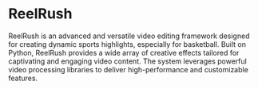 # ReelRush
ReelRush is an advanced and versatile video editing framework designed for creating dynamic sports highlights, especially for basketball. Built on Python, ReelRush provides a wide array of creative effects tailored for captivating and engaging video content. The system leverages powerful video processing libraries to deliver high-performance and customizable features.
